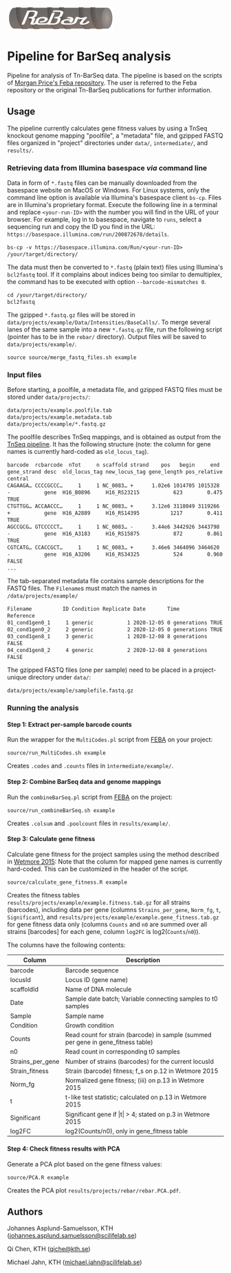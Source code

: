 ![alt text](rebar.png "Refactored BarSeq analysis")

# Pipeline for BarSeq analysis

Pipeline for analysis of Tn-BarSeq data. The pipeline is based on the scripts of [Morgan Price's Feba repository](https://bitbucket.org/berkeleylab/feba/src/master/). The user is referred to the Feba repository or the original Tn-BarSeq publications for further information.

## Usage

The pipeline currently calculates gene fitness values by using a TnSeq knockout genome mapping "poolfile", a "metadata" file, and gzipped FASTQ files organized in "project" directories under `data/`, `intermediate/`, and `results/`.


### Retrieving data from Illumina basespace *via* command line

Data in form of `*.fastq` files can be manually downloaded from the basespace website on MacOS or Windows.
For Linux systems, only the command line option is available via Illumina's basespace client `bs-cp`. Files are in Illumina's proprietary format. Execute the following line in a terminal and replace `<your-run-ID>` with the number you will find in the URL of your browser. For example, log in to basespace, navigate to `runs`, select a sequencing run and copy the ID you find in the URL: `https://basespace.illumina.com/run/200872678/details`.

```
bs-cp -v https://basespace.illumina.com/Run/<your-run-ID> /your/target/directory/
```

The data must then be converted to `*.fastq` (plain text) files using Illumina's `bcl2fastq` tool. If it complains about indices being too similar to demultiplex, the command has to be executed with option `--barcode-mismatches 0`.

```
cd /your/target/directory/
bcl2fastq
```

The gzipped `*.fastq.gz` files will be stored in `data/projects/example/Data/Intensities/BaseCalls/`. To merge several lanes of the same sample into a new `*.fastq.gz` file, run the following script (pointer has to be in the `rebar/` directory). Output files will be saved to `data/projects/example/`.

```
source source/merge_fastq_files.sh example
```

### Input files

Before starting, a poolfile, a metadata file, and gzipped FASTQ files must be stored under `data/projects/`:

```
data/projects/example.poolfile.tab
data/projects/example.metadata.tab
data/projects/example/*.fastq.gz
```

The poolfile describes TnSeq mappings, and is obtained as output from the [TnSeq pipeline](https://github.com/m-jahn/TnSeq-pipe).
It has the following structure (note: the column for gene names is currently hard-coded as `old_locus_tag`).

```
barcode  rcbarcode  nTot     n scaffold strand    pos   begin     end gene_strand desc  old_locus_tag new_locus_tag gene_length pos_relative central
CAGAAGA… CCCCGCCC…     1     1 NC_0083… +      1.02e6 1014705 1015328 -           gene  H16_B0896     H16_RS23215           623        0.475 TRUE   
CTGTTGG… ACCAACCC…     1     1 NC_0083… +      3.12e6 3118049 3119266 +           gene  H16_A2889     H16_RS14395          1217        0.411 TRUE   
AGCCGCG… GTCCCCCT…     1     1 NC_0083… -      3.44e6 3442926 3443798 -           gene  H16_A3183     H16_RS15875           872        0.861 TRUE   
CGTCATG… CCACCGCT…     1     1 NC_0083… +      3.46e6 3464096 3464620 -           gene  H16_A3206     H16_RS34325           524        0.960 FALSE  
...
```

The tab-separated metadata file contains sample descriptions for the FASTQ files. The `Filename`s must match the names in `/data/projects/example/`

```
Filename          ID Condition Replicate Date       Time          Reference
01_cond1gen0_1     1 generic           1 2020-12-05 0 generations TRUE     
02_cond1gen0_2     2 generic           2 2020-12-05 0 generations TRUE     
03_cond1gen8_1     3 generic           1 2020-12-08 8 generations FALSE    
04_cond1gen8_2     4 generic           2 2020-12-08 8 generations FALSE  
```

The gzipped FASTQ files (one per sample) need to be placed in a project-unique directory under `data/`:

```
data/projects/example/samplefile.fastq.gz
```

### Running the analysis

#### Step 1: Extract per-sample barcode counts

Run the wrapper for the `MultiCodes.pl` script from [FEBA](https://bitbucket.org/berkeleylab/feba/src/master/) on your project:

```
source/run_MultiCodes.sh example
```

Creates `.codes` and `.counts` files in `ìntermediate/example/`.

#### Step 2: Combine BarSeq data and genome mappings

Run the `combineBarSeq.pl` script from [FEBA](https://bitbucket.org/berkeleylab/feba/src/master/) on the project:

```
source/run_combineBarSeq.sh example
```

Creates `.colsum` and `.poolcount` files in `results/example/`.

#### Step 3: Calculate gene fitness

Calculate gene fitness for the project samples using the method described in [Wetmore 2015](https://mbio.asm.org/content/6/3/e00306-15.full):
Note that the column for mapped gene names is currently hard-coded. This can be customized in the header of the script.

```
source/calculate_gene_fitness.R example
```

Creates the fitness tables `results/projects/example/example.fitness.tab.gz` for all strains (barcodes), including data per gene (columns `Strains_per_gene`, `Norm_fg`, `t`, `Significant`), and `results/projects/example/example.gene_fitness.tab.gz` for gene fitness data only (columns `Counts` and `n0` are summed over all strains [barcodes] for each gene, column `log2FC` is log2(`Counts`/`n0`)).

The columns have the following contents:

| Column | Description |
| ------ | ----------- |
| barcode | Barcode sequence |
| locusId | Locus ID (gene name) |
| scaffoldId | Name of DNA molecule |
| Date | Sample date batch; Variable connecting samples to t0 samples |
| Sample | Sample name |
| Condition | Growth condition |
| Counts | Read count for strain (barcode) in sample (summed per gene in gene_fitness table) |
| n0 | Read count in corresponding t0 samples |
| Strains_per_gene | Number of strains (barcodes) for the current locusId |
| Strain_fitness | Strain (barcode) fitness; f_s on p.12 in Wetmore 2015 |
| Norm_fg | Normalized gene fitness; (iii) on p.13 in Wetmore 2015 |
| t | t-like test statistic; calculated on p.13 in Wetmore 2015 |
| Significant | Significant gene if \|t\| > 4; stated on p.3 in Wetmore 2015 |
| log2FC | log2(Counts/n0), only in gene_fitness table |

#### Step 4: Check fitness results with PCA

Generate a PCA plot based on the gene fitness values:

```
source/PCA.R example
```

Creates the PCA plot `results/projects/rebar/rebar.PCA.pdf`.

## Authors

Johannes Asplund-Samuelsson, KTH (johannes.asplund.samuelsson@scilifelab.se)

Qi Chen, KTH (qiche@kth.se)

Michael Jahn, KTH (michael.jahn@scilifelab.se)
